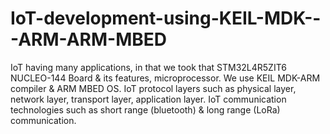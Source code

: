 # IoT-development-using-KEIL-MDK---ARM-ARM-MBED
IoT having many applications, in that we took that STM32L4R5ZIT6 NUCLEO-144 Board &amp; its features, microprocessor. We use KEIL MDK-ARM compiler &amp; ARM MBED OS. IoT protocol layers such as physical layer, network layer, transport layer, application layer. IoT communication technologies such as short range (bluetooth) &amp; long range (LoRa) communication.
